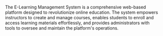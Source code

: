 
The E-Learning Management System is a comprehensive web-based platform designed to revolutionize online education. The system empowers instructors to create and manage courses, enables students to enroll and access learning materials effortlessly, and provides administrators with tools to oversee and maintain the platform's operations.

